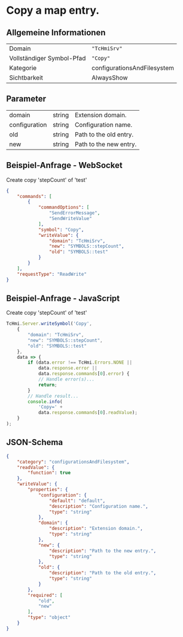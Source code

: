 # Copy a map entry.

## Allgemeine Informationen

|  |  |
| - | - |
| Domain | `"TcHmiSrv"` |
| Vollständiger Symbol-Pfad | `"Copy"` |
| Kategorie | configurationsAndFilesystem |
| Sichtbarkeit | AlwaysShow |

## Parameter

|  |  |  |
| - | - | - |
| domain | string | Extension domain. |
| configuration | string | Configuration name. |
| old | string | Path to the old entry. |
| new | string | Path to the new entry. |

## Beispiel-Anfrage - WebSocket

Create copy 'stepCount' of 'test'
```json
{
    "commands": [
        {
            "commandOptions": [
                "SendErrorMessage",
                "SendWriteValue"
            ],
            "symbol": "Copy",
            "writeValue": {
                "domain": "TcHmiSrv",
                "new": "SYMBOLS::stepCount",
                "old": "SYMBOLS::test"
            }
        }
    ],
    "requestType": "ReadWrite"
}
```

## Beispiel-Anfrage - JavaScript

Create copy 'stepCount' of 'test'
```javascript
TcHmi.Server.writeSymbol('Copy',
    {
        "domain": "TcHmiSrv",
        "new": "SYMBOLS::stepCount",
        "old": "SYMBOLS::test"
    },
    data => {
        if (data.error !== TcHmi.Errors.NONE ||
            data.response.error ||
            data.response.commands[0].error) {
            // Handle error(s)...
            return;
        }
        // Handle result...
        console.info(
            'Copy=' +
            data.response.commands[0].readValue);
    }
);
```

## JSON-Schema

```json
{
    "category": "configurationsAndFilesystem",
    "readValue": {
        "function": true
    },
    "writeValue": {
        "properties": {
            "configuration": {
                "default": "default",
                "description": "Configuration name.",
                "type": "string"
            },
            "domain": {
                "description": "Extension domain.",
                "type": "string"
            },
            "new": {
                "description": "Path to the new entry.",
                "type": "string"
            },
            "old": {
                "description": "Path to the old entry.",
                "type": "string"
            }
        },
        "required": [
            "old",
            "new"
        ],
        "type": "object"
    }
}
```
